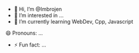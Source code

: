- 👋 Hi, I’m @Imbrojen
- 👀 I’m interested in ...
- 🌱 I’m currently learning WebDev, Cpp, Javascript

 😄 Pronouns: ...
- ⚡ Fun fact: ...

<!---
Imbrojen/Imbrojen is a ✨ special ✨ repository because its `README.md` (this file) appears on your GitHub profile.
You can click the Preview link to take a look at your changes.
--->
